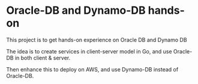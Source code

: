 # Oracle-DB and Dynamo-DB hands-on

This project is to get hands-on experience on Oracle DB and Dynamo DB

The idea is to create services in client-server model in Go, and use Oracle-DB in both client & server.

Then enhance this to deploy on AWS, and use Dynamo-DB instead of Oracle-DB.
